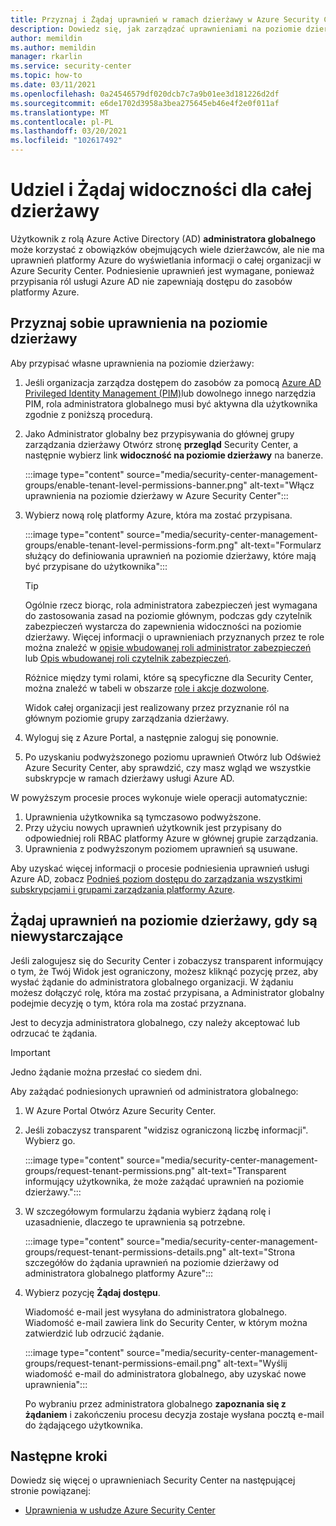 ```yaml
---
title: Przyznaj i Żądaj uprawnień w ramach dzierżawy w Azure Security Center
description: Dowiedz się, jak zarządzać uprawnieniami na poziomie dzierżawy w Azure Security Center
author: memildin
ms.author: memildin
manager: rkarlin
ms.service: security-center
ms.topic: how-to
ms.date: 03/11/2021
ms.openlocfilehash: 0a24546579df020dcb7c7a9b01ee3d181226d2df
ms.sourcegitcommit: e6de1702d3958a3bea275645eb46e4f2e0f011af
ms.translationtype: MT
ms.contentlocale: pl-PL
ms.lasthandoff: 03/20/2021
ms.locfileid: "102617492"
---
```

# <a name="grant-and-request-tenant-wide-visibility"></a>Udziel i Żądaj widoczności dla całej dzierżawy

Użytkownik z rolą Azure Active Directory (AD) **administratora globalnego** może korzystać z obowiązków obejmujących wiele dzierżawców, ale nie ma uprawnień platformy Azure do wyświetlania informacji o całej organizacji w Azure Security Center. Podniesienie uprawnień jest wymagane, ponieważ przypisania ról usługi Azure AD nie zapewniają dostępu do zasobów platformy Azure. 

## <a name="grant-tenant-wide-permissions-to-yourself"></a>Przyznaj sobie uprawnienia na poziomie dzierżawy

Aby przypisać własne uprawnienia na poziomie dzierżawy:

1. Jeśli organizacja zarządza dostępem do zasobów za pomocą [Azure AD Privileged Identity Management (PIM)](../active-directory/privileged-identity-management/pim-configure.md)lub dowolnego innego narzędzia PIM, rola administratora globalnego musi być aktywna dla użytkownika zgodnie z poniższą procedurą.

1. Jako Administrator globalny bez przypisywania do głównej grupy zarządzania dzierżawy Otwórz stronę **przegląd** Security Center, a następnie wybierz link **widoczność na poziomie dzierżawy** na banerze. 

    :::image type="content" source="media/security-center-management-groups/enable-tenant-level-permissions-banner.png" alt-text="Włącz uprawnienia na poziomie dzierżawy w Azure Security Center":::

1. Wybierz nową rolę platformy Azure, która ma zostać przypisana. 

    :::image type="content" source="media/security-center-management-groups/enable-tenant-level-permissions-form.png" alt-text="Formularz służący do definiowania uprawnień na poziomie dzierżawy, które mają być przypisane do użytkownika":::

    > [!TIP]
    > Ogólnie rzecz biorąc, rola administratora zabezpieczeń jest wymagana do zastosowania zasad na poziomie głównym, podczas gdy czytelnik zabezpieczeń wystarcza do zapewnienia widoczności na poziomie dzierżawy. Więcej informacji o uprawnieniach przyznanych przez te role można znaleźć w [opisie wbudowanej roli administrator zabezpieczeń](../role-based-access-control/built-in-roles.md#security-admin) lub [Opis wbudowanej roli czytelnik zabezpieczeń](../role-based-access-control/built-in-roles.md#security-reader).
    >
    > Różnice między tymi rolami, które są specyficzne dla Security Center, można znaleźć w tabeli w obszarze [role i akcje dozwolone](security-center-permissions.md#roles-and-allowed-actions).

    Widok całej organizacji jest realizowany przez przyznanie ról na głównym poziomie grupy zarządzania dzierżawy.  

1. Wyloguj się z Azure Portal, a następnie zaloguj się ponownie.

1. Po uzyskaniu podwyższonego poziomu uprawnień Otwórz lub Odśwież Azure Security Center, aby sprawdzić, czy masz wgląd we wszystkie subskrypcje w ramach dzierżawy usługi Azure AD. 

W powyższym procesie proces wykonuje wiele operacji automatycznie:

1. Uprawnienia użytkownika są tymczasowo podwyższone.
1. Przy użyciu nowych uprawnień użytkownik jest przypisany do odpowiedniej roli RBAC platformy Azure w głównej grupie zarządzania.
1. Uprawnienia z podwyższonym poziomem uprawnień są usuwane.

Aby uzyskać więcej informacji o procesie podniesienia uprawnień usługi Azure AD, zobacz [Podnieś poziom dostępu do zarządzania wszystkimi subskrypcjami i grupami zarządzania platformy Azure](../role-based-access-control/elevate-access-global-admin.md).


## <a name="request-tenant-wide-permissions-when-yours-are-insufficient"></a>Żądaj uprawnień na poziomie dzierżawy, gdy są niewystarczające

Jeśli zalogujesz się do Security Center i zobaczysz transparent informujący o tym, że Twój Widok jest ograniczony, możesz kliknąć pozycję przez, aby wysłać żądanie do administratora globalnego organizacji. W żądaniu możesz dołączyć rolę, która ma zostać przypisana, a Administrator globalny podejmie decyzję o tym, która rola ma zostać przyznana. 

Jest to decyzja administratora globalnego, czy należy akceptować lub odrzucać te żądania. 

> [!IMPORTANT]
> Jedno żądanie można przesłać co siedem dni.

Aby zażądać podniesionych uprawnień od administratora globalnego:

1. W Azure Portal Otwórz Azure Security Center.

1. Jeśli zobaczysz transparent "widzisz ograniczoną liczbę informacji". Wybierz go.

    :::image type="content" source="media/security-center-management-groups/request-tenant-permissions.png" alt-text="Transparent informujący użytkownika, że może zażądać uprawnień na poziomie dzierżawy.":::

1. W szczegółowym formularzu żądania wybierz żądaną rolę i uzasadnienie, dlaczego te uprawnienia są potrzebne.

    :::image type="content" source="media/security-center-management-groups/request-tenant-permissions-details.png" alt-text="Strona szczegółów do żądania uprawnień na poziomie dzierżawy od administratora globalnego platformy Azure":::

1. Wybierz pozycję **Żądaj dostępu**.

    Wiadomość e-mail jest wysyłana do administratora globalnego. Wiadomość e-mail zawiera link do Security Center, w którym można zatwierdzić lub odrzucić żądanie.

    :::image type="content" source="media/security-center-management-groups/request-tenant-permissions-email.png" alt-text="Wyślij wiadomość e-mail do administratora globalnego, aby uzyskać nowe uprawnienia":::

    Po wybraniu przez administratora globalnego **zapoznania się z żądaniem** i zakończeniu procesu decyzja zostaje wysłana pocztą e-mail do żądającego użytkownika. 

## <a name="next-steps"></a>Następne kroki

Dowiedz się więcej o uprawnieniach Security Center na następującej stronie powiązanej:

- [Uprawnienia w usłudze Azure Security Center](security-center-permissions.md)